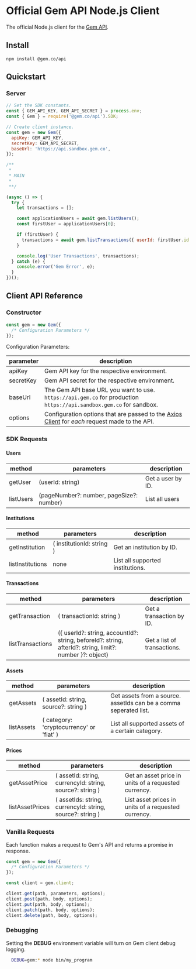 # Official Gem API Node.js Client

The official Node.js client for the [Gem API](http://petstore.swagger.io/?url=https://api.gem.co/apidocs#/).

## Install

```
npm install @gem.co/api
```

## Quickstart

### Server

```js
// Set the SDK constants.
const { GEM_API_KEY, GEM_API_SECRET } = process.env;
const { Gem } = require('@gem.co/api').SDK;

// Create client instance.
const gem = new Gem({
  apiKey: GEM_API_KEY,
  secretKey: GEM_API_SECRET,
  baseUrl: 'https://api.sandbox.gem.co',
});

/**
 *
 * MAIN
 *
 **/

(async () => {
  try {
    let transactions = [];

    const applicationUsers = await gem.listUsers();
    const firstUser = applicationUsers[0];

    if (firstUser) {
      transactions = await gem.listTransactions({ userId: firstUser.id });
    }

    console.log('User Transactions', transactions);
  } catch (e) {
    console.error('Gem Error', e);
  }
})();
```

## Client API Reference

### Constructor

```js
const gem = new Gem({
  /* Configuration Parameters */
});
```

Configuration Parameters:

| parameter | description                                                                                                                                    |
| --------- | ---------------------------------------------------------------------------------------------------------------------------------------------- |
| apiKey    | Gem API key for the respective environment.                                                                                                    |
| secretKey | Gem API secret for the respective environment.                                                                                                 |
| baseUrl   | The Gem API base URL you want to use. <br>`https://api.gem.co` for production<br>`https://api.sandbox.gem.co` for sandbox.                     |
| options   | Configuration options that are passed to the [Axios Client](https://github.com/axios/axios#request-config) for _each_ request made to the API. |

### SDK Requests

#### Users

| method    | parameters                               | description       |
| --------- | ---------------------------------------- | ----------------- |
| getUser   | (userId: string)                         | Get a user by ID. |
| listUsers | (pageNumber?: number, pageSize?: number) | List all users    |

<!-- #### Profiles

| method                 | parameters                                | description                                                             |
| ---------------------- | ----------------------------------------- | ----------------------------------------------------------------------- |
| createProfile          | ( userId: string, profile: ProfileModel ) | Create a profile.                                                       |
| createTemporaryProfile | ( userId: string, profile: ProfileModel ) | Create a temporary profile. This profile will exist for up to one hour. |
| getProfile             | ( profileId: string )                     | Get a profile by ID.                                                    |
| listProfiles           | ( userId: string )                        | Get a list of profiles.                                                 |
| updateProfile          | ( userId: string, profile: ProfileModel ) | Create a profile.                                                       |
| deleteProfile          | ( profileId: string )                     | Delete a profile by ID.                                                 | -->

<!-- #### Documents

| method                | parameters                                | description                                                                 |
| --------------------- | ----------------------------------------- | --------------------------------------------------------------------------- |
| createProfileDocument | ( profileId: string, document: FormData ) | Attach a document to a profile. (Documents may have many files associated.) |
| listProfileDocuments  | ( profileId: string )                     | List all profile documents.                                                 |
| updateDocument        | ( profileId: string, document: FormData ) | Update a document.                                                          |
| deleteDocument        | ( documentId: string )                    | Delete a document by ID.                                                    | -->

#### Institutions

| method           | parameters                | description                      |
| ---------------- | ------------------------- | -------------------------------- |
| getInstitution   | ( institutionId: string ) | Get an institution by ID.        |
| listInstitutions | none                      | List all supported institutions. |

<!-- #### Institution Users

| method                | parameters                                       | description                    |
| --------------------- | ------------------------------------------------ | ------------------------------ |
| createInstitutionUser | ( profileId: string, institutionId: string )     | Create an institution user.    |
| getInstitutionUser    | ( institutionUserId: string )                    | Get an institution user by ID. |
| listInstitutionUser   | ( userId: string, profile_id: string )           | Get an institution user by ID. |
| updateInstitutionUser | ( institutionUserId: string, profileId: string ) | Update an institution user.    | -->

<!-- #### Accounts

| method        | parameters                                | description             |
| ------------- | ----------------------------------------- | ----------------------- |
| createAccount | ( account: PlaidAccountModel )            | Create an account.      |
| getAccount    | ( accountId: string )                     | Get an account by ID    |
| listAccounts  | ( connectionId: string, userId?: string ) | Get a list of accounts. | -->

#### Transactions

| method           | parameters                                                                                              | description                 |
| ---------------- | ------------------------------------------------------------------------------------------------------- | --------------------------- |
| getTransaction   | ( transactionId: string )                                                                               | Get a transaction by ID.    |
| listTransactions | ({ userId?: string, accountId?: string, beforeId?: string, afterId?: string, limit?: number }?: object) | Get a list of transactions. |

<!-- #### Credentials

| method            | parameters                             | description                                                                                                  |
| ----------------- | -------------------------------------- | ------------------------------------------------------------------------------------------------------------ |
| createCredentials | ( credentialParams: CredentialsModel ) | Create a credentials object which can be used to link a user to a connection. No authentication is required. | -->

<!-- #### Connections

| method           | parameters                                     | description                                                         |
| ---------------- | ---------------------------------------------- | ------------------------------------------------------------------- |
| createConnection | ( userId: string, credentialId: string )       | Create a connection which will link a credential object and a user. |
| getConnection    | ( connectionId: string )                       | Get a connection by ID.                                             |
| listConnections  | ( userId: string )                             | Get a list of user connections.                                     |
| updateConnection | ( connectionId: string, credentialId: string ) | Update a connection's credential_id.                                |
| deleteConnection | ( connectionId: string )                       | Delete a connection by ID.                                          | -->

#### Assets

| method     | parameters                               | description                                                       |
| ---------- | ---------------------------------------- | ----------------------------------------------------------------- |
| getAssets  | ( assetId: string, source?: string )     | Get assets from a source. assetIds can be a comma seperated list. |
| listAssets | ( category: 'cryptocurrency' or 'fiat' ) | List all supported assets of a certain category.                  |

#### Prices

| method          | parameters                                                | description                                          |
| --------------- | --------------------------------------------------------- | ---------------------------------------------------- |
| getAssetPrice   | ( assetId: string, currencyId: string, source?: string )  | Get an asset price in units of a requested currency. |
| listAssetPrices | ( assetIds: string, currencyId: string, source?: string ) | List asset prices in units of a requested currency.  |

### Vanilla Requests

Each function makes a request to Gem's API and returns a promise in response.

```js
const gem = new Gem({
  /* Configuration Parameters */
});

const client = gem.client;

client.get(path, parameters, options);
client.post(path, body, options);
client.put(path, body, options);
client.patch(path, body, options);
client.delete(path, body, options);
```

### Debugging

Setting the **DEBUG** environment variable will turn on Gem client debug logging.

```bash
  DEBUG=gem:* node bin/my_program
```
